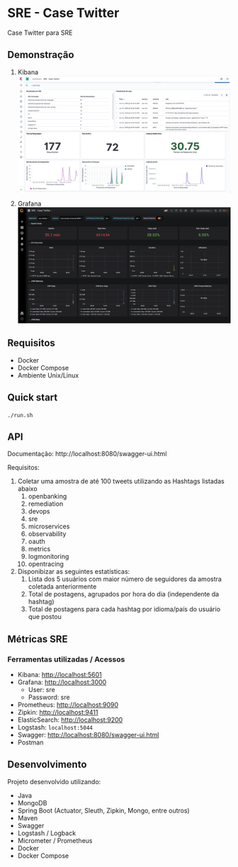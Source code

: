 # SRE - Case Twitter
Case Twitter para SRE

## Demonstração

1. Kibana
![image](assets/img/SRE-Dashboard-Kibana.png)

2. Grafana
![image](assets/img/SRE-Dashboard-Grafana.png)

## Requisitos

- Docker
- Docker Compose
- Ambiente Unix/Linux

## Quick start

`./run.sh`

## API
Documentação: http://localhost:8080/swagger-ui.html

Requisitos:
1. Coletar uma amostra de até 100 tweets utilizando as Hashtags listadas abaixo
    1. openbanking
    2. remediation
    3. devops
    4. sre
    5. microservices
    6. observability
    7. oauth
    8. metrics
    9. logmonitoring
    10. opentracing
2. Disponibizar as seguintes estatísticas:
    1. Lista dos 5 usuários com maior número de seguidores da amostra coletada anteriormente
    2. Total de postagens, agrupados por hora do dia (independente da hashtag) 
    3. Total de postagens para cada hashtag por idioma/país do usuário que postou
 
## Métricas SRE
    
### Ferramentas utilizadas / Acessos

- Kibana: [http://localhost:5601](http://localhost:5601)
- Grafana: [http://localhost:3000](http://localhost:3000)  
    - User: sre
    - Password: sre
- Prometheus: [http://localhost:9090](http://localhost:9090)
- Zipkin: [http://localhost:9411](http://localhost:9411)
- ElasticSearch: [http://localhost:9200](http://localhost:9200)
- Logstash: `localhost:5044`
- Swagger: [http://localhost:8080/swagger-ui.html](http://localhost:8080/swagger-ui.html)
- Postman

## Desenvolvimento

Projeto desenvolvido utilizando:
- Java
- MongoDB
- Spring Boot (Actuator, Sleuth, Zipkin, Mongo, entre outros)
- Maven
- Swagger
- Logstash / Logback
- Micrometer / Prometheus
- Docker
- Docker Compose
